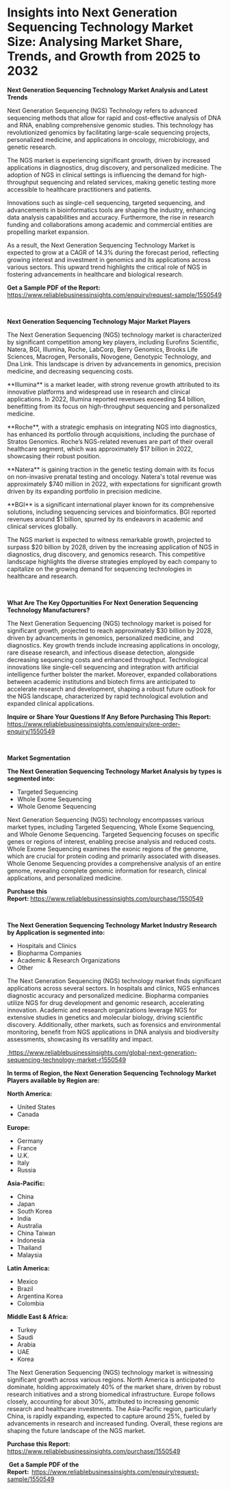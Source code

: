 <p><h1>Insights into Next Generation Sequencing Technology Market Size: Analysing Market Share, Trends, and Growth from 2025 to 2032</h1></p><p><strong>Next Generation Sequencing Technology Market Analysis and Latest Trends</strong></p>
<p><p>Next Generation Sequencing (NGS) Technology refers to advanced sequencing methods that allow for rapid and cost-effective analysis of DNA and RNA, enabling comprehensive genomic studies. This technology has revolutionized genomics by facilitating large-scale sequencing projects, personalized medicine, and applications in oncology, microbiology, and genetic research.</p><p>The NGS market is experiencing significant growth, driven by increased applications in diagnostics, drug discovery, and personalized medicine. The adoption of NGS in clinical settings is influencing the demand for high-throughput sequencing and related services, making genetic testing more accessible to healthcare practitioners and patients. </p><p>Innovations such as single-cell sequencing, targeted sequencing, and advancements in bioinformatics tools are shaping the industry, enhancing data analysis capabilities and accuracy. Furthermore, the rise in research funding and collaborations among academic and commercial entities are propelling market expansion. </p><p>As a result, the Next Generation Sequencing Technology Market is expected to grow at a CAGR of 14.3% during the forecast period, reflecting growing interest and investment in genomics and its applications across various sectors. This upward trend highlights the critical role of NGS in fostering advancements in healthcare and biological research.</p></p>
<p><strong>Get a Sample PDF of the Report:&nbsp;</strong> <a href="https://www.reliablebusinessinsights.com/enquiry/request-sample/1550549?utm_campaign=3058&utm_medium=2&utm_source=Github&utm_content=ia&utm_term=12042025&utm_id=next-generation-sequencing-technology">https://www.reliablebusinessinsights.com/enquiry/request-sample/1550549</a></p>
<p>&nbsp;</p>
<p><strong>Next Generation Sequencing Technology Major Market Players</strong></p>
<p><p>The Next Generation Sequencing (NGS) technology market is characterized by significant competition among key players, including Eurofins Scientific, Natera, BGI, Illumina, Roche, LabCorp, Berry Genomics, Brooks Life Sciences, Macrogen, Personalis, Novogene, Genotypic Technology, and Dna Link. This landscape is driven by advancements in genomics, precision medicine, and decreasing sequencing costs.</p><p>**Illumina** is a market leader, with strong revenue growth attributed to its innovative platforms and widespread use in research and clinical applications. In 2022, Illumina reported revenues exceeding $4 billion, benefitting from its focus on high-throughput sequencing and personalized medicine.</p><p>**Roche**, with a strategic emphasis on integrating NGS into diagnostics, has enhanced its portfolio through acquisitions, including the purchase of Stratos Genomics. Roche’s NGS-related revenues are part of their overall healthcare segment, which was approximately $17 billion in 2022, showcasing their robust position.</p><p>**Natera** is gaining traction in the genetic testing domain with its focus on non-invasive prenatal testing and oncology. Natera's total revenue was approximately $740 million in 2022, with expectations for significant growth driven by its expanding portfolio in precision medicine.</p><p>**BGI** is a significant international player known for its comprehensive solutions, including sequencing services and bioinformatics. BGI reported revenues around $1 billion, spurred by its endeavors in academic and clinical services globally.</p><p>The NGS market is expected to witness remarkable growth, projected to surpass $20 billion by 2028, driven by the increasing application of NGS in diagnostics, drug discovery, and genomics research. This competitive landscape highlights the diverse strategies employed by each company to capitalize on the growing demand for sequencing technologies in healthcare and research.</p></p>
<p>&nbsp;</p>
<p><strong>What Are The Key Opportunities For Next Generation Sequencing Technology Manufacturers?</strong></p>
<p><p>The Next Generation Sequencing (NGS) technology market is poised for significant growth, projected to reach approximately $30 billion by 2028, driven by advancements in genomics, personalized medicine, and diagnostics. Key growth trends include increasing applications in oncology, rare disease research, and infectious disease detection, alongside decreasing sequencing costs and enhanced throughput. Technological innovations like single-cell sequencing and integration with artificial intelligence further bolster the market. Moreover, expanded collaborations between academic institutions and biotech firms are anticipated to accelerate research and development, shaping a robust future outlook for the NGS landscape, characterized by rapid technological evolution and expanded clinical applications.</p></p>
<p><strong>Inquire or Share Your Questions If Any Before Purchasing This Report:</strong> <a href="https://www.reliablebusinessinsights.com/enquiry/pre-order-enquiry/1550549?utm_campaign=3058&utm_medium=2&utm_source=Github&utm_content=ia&utm_term=12042025&utm_id=next-generation-sequencing-technology">https://www.reliablebusinessinsights.com/enquiry/pre-order-enquiry/1550549</a></p>
<p>&nbsp;</p>
<p><strong>Market Segmentation</strong></p>
<p><strong>The Next Generation Sequencing Technology Market Analysis by types is segmented into:</strong></p>
<p><ul><li>Targeted Sequencing</li><li>Whole Exome Sequencing</li><li>Whole Genome Sequencing</li></ul></p>
<p><p>Next Generation Sequencing (NGS) technology encompasses various market types, including Targeted Sequencing, Whole Exome Sequencing, and Whole Genome Sequencing. Targeted Sequencing focuses on specific genes or regions of interest, enabling precise analysis and reduced costs. Whole Exome Sequencing examines the exonic regions of the genome, which are crucial for protein coding and primarily associated with diseases. Whole Genome Sequencing provides a comprehensive analysis of an entire genome, revealing complete genomic information for research, clinical applications, and personalized medicine.</p></p>
<p><strong>Purchase this Report:&nbsp;</strong><a href="https://www.reliablebusinessinsights.com/purchase/1550549?utm_campaign=3058&utm_medium=2&utm_source=Github&utm_content=ia&utm_term=12042025&utm_id=next-generation-sequencing-technology">https://www.reliablebusinessinsights.com/purchase/1550549</a></p>
<p>&nbsp;</p>
<p><strong>The Next Generation Sequencing Technology Market Industry Research by Application is segmented into:</strong></p>
<p><ul><li>Hospitals and Clinics</li><li>Biopharma Companies</li><li>Academic & Research Organizations</li><li>Other</li></ul></p>
<p><p>The Next Generation Sequencing (NGS) technology market finds significant applications across several sectors. In hospitals and clinics, NGS enhances diagnostic accuracy and personalized medicine. Biopharma companies utilize NGS for drug development and genomic research, accelerating innovation. Academic and research organizations leverage NGS for extensive studies in genetics and molecular biology, driving scientific discovery. Additionally, other markets, such as forensics and environmental monitoring, benefit from NGS applications in DNA analysis and biodiversity assessments, showcasing its versatility and impact.</p></p>
<p><a href="https://www.reliablebusinessinsights.com/global-next-generation-sequencing-technology-market-r1550549?utm_campaign=3058&utm_medium=2&utm_source=Github&utm_content=ia&utm_term=12042025&utm_id=next-generation-sequencing-technology">&nbsp;https://www.reliablebusinessinsights.com/global-next-generation-sequencing-technology-market-r1550549</a></p>
<p><strong>In terms of Region, the Next Generation Sequencing Technology Market Players available by Region are:</strong></p>
<p>
    <p> <strong> North America: </strong>
        <ul>
            <li>United States</li>
            <li>Canada</li>
        </ul>
        </p> 
    <p> <strong> Europe: </strong>
        <ul>
            <li>Germany</li>
            <li>France</li>
            <li>U.K.</li>
            <li>Italy</li>
            <li>Russia</li>
        </ul>
        </p> 
    <p> <strong> Asia-Pacific: </strong>
        <ul>
            <li>China</li>
            <li>Japan</li>
            <li>South Korea</li>
            <li>India</li>
            <li>Australia</li>
            <li>China Taiwan</li>
            <li>Indonesia</li>
            <li>Thailand</li>
            <li>Malaysia</li>
        </ul>
        </p> 
    <p> <strong> Latin America: </strong>
        <ul>
            <li>Mexico</li>
            <li>Brazil</li>
            <li>Argentina Korea</li>
            <li>Colombia</li>
        </ul>
        </p> 
    <p> <strong> Middle East & Africa: </strong>
        <ul>
            <li>Turkey</li>
            <li>Saudi</li>
            <li>Arabia</li>
            <li>UAE</li>
            <li>Korea</li>
        </ul>
    </p>
    </p>
<p><p>The Next Generation Sequencing (NGS) technology market is witnessing significant growth across various regions. North America is anticipated to dominate, holding approximately 40% of the market share, driven by robust research initiatives and a strong biomedical infrastructure. Europe follows closely, accounting for about 30%, attributed to increasing genomic research and healthcare investments. The Asia-Pacific region, particularly China, is rapidly expanding, expected to capture around 25%, fueled by advancements in research and increased funding. Overall, these regions are shaping the future landscape of the NGS market.</p></p>
<p><strong>Purchase this Report: </strong><a href="https://www.reliablebusinessinsights.com/purchase/1550549?utm_campaign=3058&utm_medium=2&utm_source=Github&utm_content=ia&utm_term=12042025&utm_id=next-generation-sequencing-technology">https://www.reliablebusinessinsights.com/purchase/1550549</a></p>
<p>&nbsp;<strong>Get a Sample PDF of the Report:&nbsp;&nbsp;</strong><a href="https://www.reliablebusinessinsights.com/enquiry/request-sample/1550549?utm_campaign=3058&utm_medium=2&utm_source=Github&utm_content=ia&utm_term=12042025&utm_id=next-generation-sequencing-technology">https://www.reliablebusinessinsights.com/enquiry/request-sample/1550549</a></p>
<p><strong></strong></p>
<p><p></p><p></p><p></p></p>